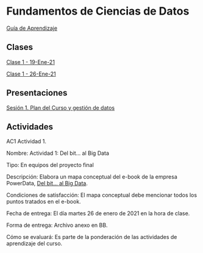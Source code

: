 
# Fundamentos de Ciencias de Datos
[Guía de Aprendizaje](https://github.com/mosesmarin/Maestria-Ciencia-de-datos-e-inteligencia-de-negocios/blob/master/Fundamentos-de-Ciencia-De-Datos/presentaciones/2021-01-DAT501-Syllabus.pdf)

## Clases
[Clase 1 - 19-Ene-21](https://youtu.be/tboXvZCBTm4)

[Clase 1 - 26-Ene-21](https://youtu.be/lwRezKacvNU)

## Presentaciones
[Sesión 1. Plan del Curso y gestión de datos](https://github.com/mosesmarin/Maestria-Ciencia-de-datos-e-inteligencia-de-negocios/blob/master/Fundamentos-de-Ciencia-De-Datos/presentaciones/DAT501-S01-Introduccio%CC%81nGestio%CC%81nDatos.pdf)

## Actividades

AC1 Actividad 1.

Nombre: Actividad 1: Del bit… al Big Data

Tipo: En equipos del proyecto final

Descripción: Elabora un mapa conceptual del e-book de la empresa PowerData, [Del bit… al Big Data](https://github.com/mosesmarin/Maestria-Ciencia-de-datos-e-inteligencia-de-negocios/blob/master/Fundamentos-de-Ciencia-De-Datos/archivos/PowerData_-_Del_bit%E2%80%A6_Al_Big_Data.pdf).

Condiciones de satisfacción: El mapa conceptual debe mencionar todos los puntos tratados en el e-book.

Fecha de entrega: El día martes 26 de enero de 2021 en la hora de clase.

Forma de entrega: Archivo anexo en BB.

Cómo se evaluará: Es parte de la ponderación de las actividades de aprendizaje del curso.


